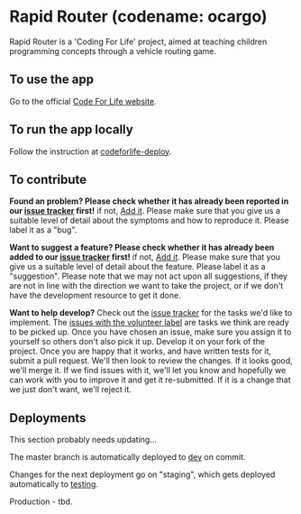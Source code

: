 # Rapid Router (codename: ocargo)

Rapid Router is a 'Coding For Life' project, aimed at teaching children programming concepts through a vehicle routing game.

## To use the app
Go to the official [Code For Life website](https://www.codeforlife.education/).

## To run the app locally
Follow the instruction at [codeforlife-deploy](http://github.com/ocadotechnology/codeforlife-deploy/).

## To contribute
__Found an problem? Please check whether it has already been reported in our [issue tracker](https://github.com/ocadotechnology/ocargo/issues) first!__ if not, [Add it](https://github.com/ocadotechnology/ocargo/issues/new). Please make sure that you give us a suitable level of detail about the symptoms and how to reproduce it. Please label it as a "bug".

__Want to suggest a feature? Please check whether it has already been added to our [issue tracker](https://github.com/ocadotechnology/ocargo/issues) first!__ if not, [Add it](https://github.com/ocadotechnology/ocargo/issues/new). Please make sure that you give us a suitable level of detail about the feature. Please label it as a "suggestion". Please note that we may not act upon all suggestions, if they are not in line with the direction we want to take the project, or if we don't have the development resource to get it done.

__Want to help develop?__ Check out the [issue tracker](https://github.com/ocadotechnology/ocargo/issues) for the tasks we'd like to implement. The [issues with the volunteer label](https://github.com/ocadotechnology/ocargo/labels/volunteer) are tasks we think are ready to be picked up. Once you have chosen an issue, make sure you assign it to yourself so others don't also pick it up. Develop it on your fork of the project. Once you are happy that it works, and have written tests for it, submit a pull request. We'll then look to review the changes. If it looks good, we'll merge it. If we find issues with it, we'll let you know and hopefully we can work with you to improve it and get it re-submitted. If it is a change that we just don't want, we'll reject it.

## Deployments

This section probably needs updating...

The master branch is automatically deployed to [dev](https://dev-dot-decent-digit-629.appspot.com/) on commit.

Changes for the next deployment go on "staging", which gets deployed automatically to [testing](https://testing-dot-decent-digit-629.appspot.com).

Production - tbd.
